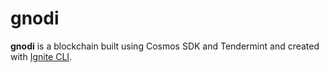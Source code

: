 # gnodi
**gnodi** is a blockchain built using Cosmos SDK and Tendermint and created with [Ignite CLI](https://ignite.com/cli).